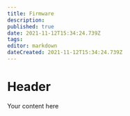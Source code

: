 ```yaml
---
title: Firmware
description: 
published: true
date: 2021-11-12T15:34:24.739Z
tags: 
editor: markdown
dateCreated: 2021-11-12T15:34:24.739Z
---
```


# Header
Your content here